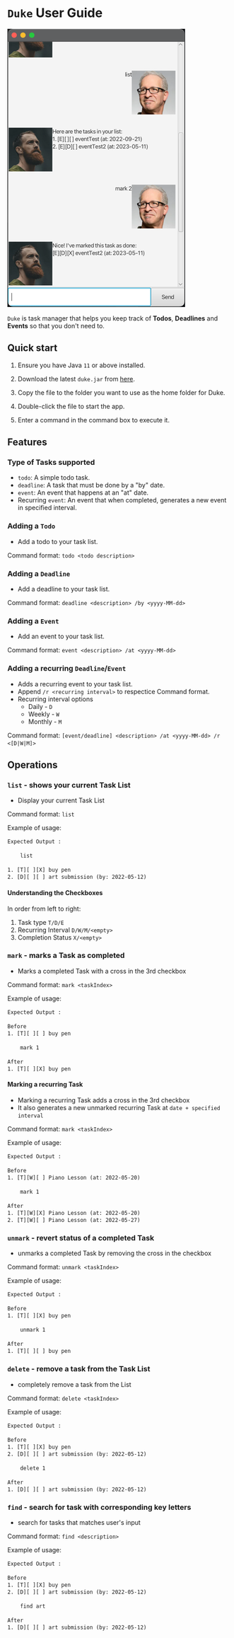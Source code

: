 # `Duke` User Guide

![Duke Ui](./Ui.png)

`Duke` is task manager that helps you keep track of **Todos**, **Deadlines** and **Events** so that you don't need to.

## Quick start

1. Ensure you have Java `11` or above installed.

2. Download the latest `duke.jar` from [here](https://github.com/xiaobill8/ip/releases).

3. Copy the file to the folder you want to use as the home folder for Duke.

4. Double-click the file to start the app.

5. Enter a command in the command box to execute it.

## Features 

### Type of Tasks supported
- `todo`: A simple todo task.
- `deadline`: A task that must be done by a "by" date.
- `event`: An event that happens at an "at" date.
- Recurring `event`: An event that when completed, generates a new event in specified interval.

### Adding a `Todo`
- Add a todo to your task list.

Command format: `todo <todo description>`

### Adding a `Deadline`
- Add a deadline to your task list.

Command format: `deadline <description> /by <yyyy-MM-dd>`

### Adding a `Event`
- Add an event to your task list.

Command format: `event <description> /at <yyyy-MM-dd>`

### Adding a recurring `Deadline`/`Event`
- Adds a recurring event to your task list.
- Append `/r <recurring interval>` to respectice Command format.
- Recurring interval options
  - Daily - `D`
  - Weekly - `W`
  - Monthly - `M`

Command format: `[event/deadline] <description> /at <yyyy-MM-dd> /r <[D|W|M]>`

## Operations

### `list` - shows your current Task List

- Display your current Task List

Command format: `list`

Example of usage:

````
Expected Output : 

    list

1. [T][ ][X] buy pen
2. [D][ ][ ] art submission (by: 2022-05-12)
````

#### Understanding the Checkboxes
In order from left to right:
1. Task type `T/D/E`
2. Recurring Interval `D/W/M/<empty>`
3. Completion Status `X/<empty>`

### `mark` - marks a Task as completed

- Marks a completed Task with a cross in the 3rd checkbox

Command format:  `mark <taskIndex>`

Example of usage:

````
Expected Output : 

Before 
1. [T][ ][ ] buy pen
    
    mark 1
    
After
1. [T][ ][X] buy pen
````

#### Marking a recurring Task

- Marking a recurring Task adds a cross in the 3rd checkbox
- It also generates a new unmarked recurring Task at `date + specified interval`

Command format: `mark <taskIndex>`

Example of usage:

````
Expected Output : 

Before 
1. [T][W][ ] Piano Lesson (at: 2022-05-20)
    
    mark 1
    
After
1. [T][W][X] Piano Lesson (at: 2022-05-20)
2. [T][W][ ] Piano Lesson (at: 2022-05-27)
````

### `unmark` - revert status of a completed Task

- unmarks a completed Task by removing the cross in the checkbox

Command format:  `unmark <taskIndex>`

Example of usage:

````
Expected Output : 

Before 
1. [T][ ][X] buy pen
    
    unmark 1
    
After
1. [T][ ][ ] buy pen
````

### `delete` - remove a task from the Task List

- completely remove a task from the List

Command format:  `delete <taskIndex>`

Example of usage:

````
Expected Output : 

Before 
1. [T][ ][X] buy pen
2. [D][ ][ ] art submission (by: 2022-05-12)
    
    delete 1
    
After
1. [D][ ][ ] art submission (by: 2022-05-12)
````

### `find` - search for task with corresponding key letters

- search for tasks that matches user's input

Command format:  `find <description>`

Example of usage:

````
Expected Output : 

Before 
1. [T][ ][X] buy pen
2. [D][ ][ ] art submission (by: 2022-05-12)
    
    find art
    
After
1. [D][ ][ ] art submission (by: 2022-05-12)
````